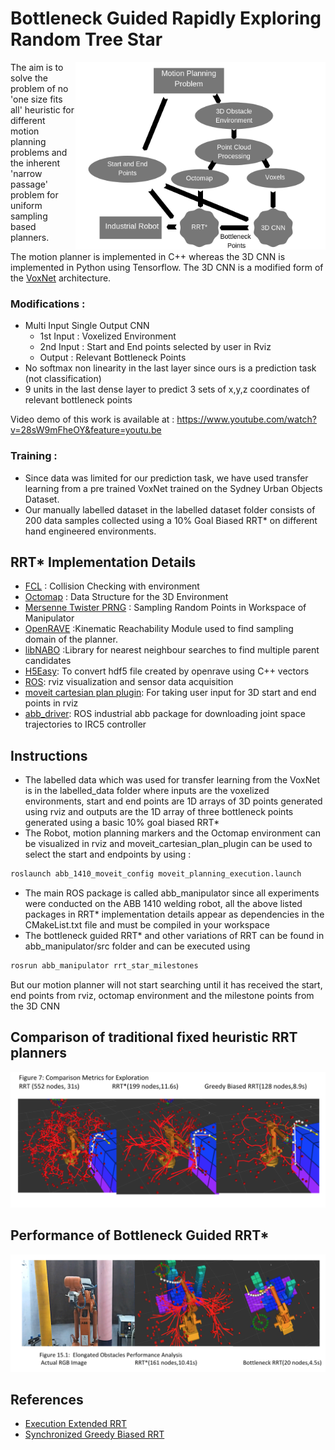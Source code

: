 # Bottleneck Guided Rapidly Exploring Random Tree Star

<div align='right'>
  <img src='images/Flow chart 2 (1).png' width='400px' align='right'>
</div>


The aim is to solve the problem of no 'one size fits all' heuristic for different motion planning problems and the inherent 'narrow passage' problem for uniform sampling based planners. 

The motion planner is implemented in C++ whereas the 3D CNN is implemented in Python using Tensorflow. The 3D CNN is a modified form of the [VoxNet](https://www.ri.cmu.edu/pub_files/2015/9/voxnet_maturana_scherer_iros15.pdf) architecture. 

### Modifications :

* Multi Input Single Output CNN 
  * 1st Input : Voxelized Environment
  * 2nd Input : Start and End points selected by user in Rviz
  * Output : Relevant Bottleneck Points
* No softmax non linearity in the last layer since ours is a prediction task (not classification)
* 9 units in the last dense layer to predict 3 sets of x,y,z coordinates of relevant bottleneck points

Video demo of this work is available at : https://www.youtube.com/watch?v=28sW9mFheOY&feature=youtu.be
### Training :

* Since data was limited for our prediction task, we have used transfer learning from a pre trained VoxNet trained on the Sydney Urban Objects Dataset.
* Our manually labelled dataset in the labelled dataset folder consists of 200 data samples collected using a 10% Goal Biased RRT* on different hand engineered environments.

## RRT* Implementation Details 
* [FCL](https://github.com/flexible-collision-library/fcl) : Collision Checking with environment
* [Octomap](https://github.com/OctoMap/octomap) : Data Structure for the 3D Environment
* [Mersenne Twister PRNG](https://github.com/cslarsen/mersenne-twister) : Sampling Random Points in Workspace of Manipulator
* [OpenRAVE](https://github.com/rdiankov/openrave) :Kinematic Reachability Module used to find sampling domain of the planner.
* [libNABO](https://github.com/ethz-asl/libnabo) :Library for nearest neighbour searches to find multiple parent candidates
* [H5Easy](https://github.com/stevenwalton/H5Easy): To convert hdf5 file created by openrave using C++ vectors
* [ROS](https://github.com/ros): rviz visualization and sensor data acquisition
* [moveit cartesian plan plugin](https://github.com/ros-industrial-consortium/fermi/tree/hydro-devel): For taking user input for 3D start and end points in rviz
*  [abb_driver](https://github.com/ros-industrial/abb/tree/kinetic-devel/abb_driver): ROS industrial abb package for downloading joint space trajectories to IRC5 controller 

## Instructions 
* The labelled data which was used for transfer learning from the VoxNet is in the labelled_data folder where inputs are the voxelized environments, start and end points are 1D arrays of 3D points generated using rviz and outputs are the 1D array of three bottleneck points generated using a basic 10% goal biased RRT*
* The Robot, motion planning markers and the Octomap environment can be visualized in rviz and moveit_cartesian_plan_plugin can be used to select the start and endpoints by using :
```bash
roslaunch abb_1410_moveit_config moveit_planning_execution.launch
```
* The main ROS package is called abb_manipulator since all experiments were conducted on the ABB 1410 welding robot, all the above listed packages in RRT* implementation details appear as dependencies in the CMakeList.txt file and must be compiled in your workspace
* The bottleneck guided RRT* and other variations of RRT can be found in abb_manipulator/src folder and can be executed using
```bash
rosrun abb_manipulator rrt_star_milestones
```
But our motion planner will not start searching until it has received the start, end points from rviz, octomap environment and the milestone points from the 3D CNN


## Comparison of traditional fixed heuristic RRT planners 
<div align='centre'>
  <img src='images/random exploration.png' width='800px' align='centre'>
</div>

## Performance of Bottleneck Guided RRT*
<div align='centre'>
  <img src='images/Intelligent Exploration.png' width='800px' align='centre'>
</div>

## References 
* [Execution Extended RRT](https://link.springer.com/content/pdf/10.1007/978-3-540-45135-8_23.pdf)
* [Synchronized Greedy Biased RRT](https://link.springer.com/content/pdf/10.1007/s12555-011-0417-7.pdf)




